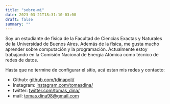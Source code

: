 ```yaml
---
title: "sobre-mi"
date: 2023-03-21T18:31:10-03:00
draft: false
summary: ""
---
```


Soy un estudiante de física de la Facultad de Ciencias Exactas y Naturales de la Universidad de Buenos Aires. Además de la física, me gusta mucho aprender sobre computación y la programación. Actualmente estoy trabajando en la Comisión Nacional de Energía Atómica como técnico de redes de datos.

Hasta que no termine de configurar el sitio, acá estan mis redes y contacto:

- Github: [github.com/tdinapoli/](https://www.github.com/tdinapoli/)
- Instagram: [instagram.com/tomasdina/](https://www.instagram.com/tomasdina/)
- twitter: [twitter.com/tomas_dina/](https://www.twitter.com/tomas_dina/)
- mail: tomas.dina98@gmail.com